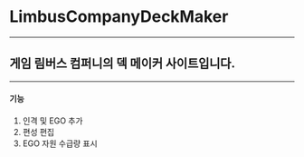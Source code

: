 # LimbusCompanyDeckMaker
***
## 게임 림버스 컴퍼니의 덱 메이커 사이트입니다.
***
#### 기능
  1. 인격 및 EGO 추가
  2. 편성 편집
  3. EGO 자원 수급량 표시
